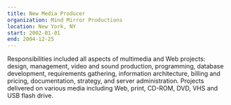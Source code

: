 ```yaml
---
title: New Media Producer
organization: Mind Mirror Productions
location: New York, NY
start: 2002-01-01
end: 2004-12-25
---
```


Responsibilities included all aspects of multimedia and Web projects: design, management, video and sound production, programming, database development, requirements gathering, information architecture, billing and pricing, documentation, strategy, and server administration. Projects delivered on various media including Web, print, CD-ROM, DVD, VHS and USB flash drive.